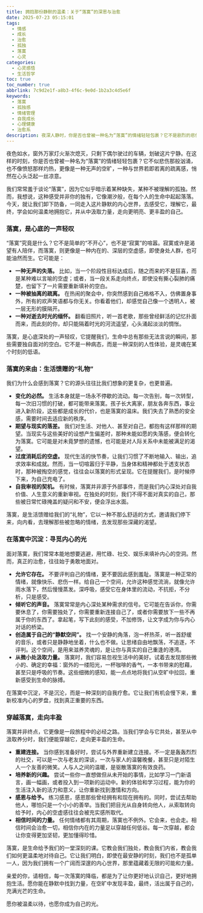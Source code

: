 ```yaml
---
title: 拥抱那份静默的温柔：关于“落寞”的深思与治愈
date: 2025-07-23 05:15:01
tags:
  - 情感
  - 成长
  - 治愈
  - 孤独
  - 落寞
  - 心灵
categories: 
  - 心灵感悟
  - 生活哲学
toc: true
toc_number: true
abbrlink: 7c9d2e1f-a8b3-4f6c-9e0d-1b2a3c4d5e6f
keywords:
  - 落寞
  - 孤独感
  - 情绪管理
  - 自我成长
  - 心理健康
  - 治愈系
description: 夜深人静时，你是否也曾被一种名为“落寞”的情绪轻轻包裹？它不是剧烈的悲伤，更像是一种无声的空旷，一种与世界若即若离的疏离感。这篇文章，想与你一同走入这片静默的内心世界，去感受它，理解它，最终，学会如何温柔地拥抱它，并从中汲取力量，走向更明亮、更丰盈的自己。
---
```


夜色如水，窗外万家灯火渐次熄灭，只剩下偶尔驶过的车辆，划破这片宁静。在这样的时刻，你是否也曾被一种名为“落寞”的情绪轻轻包裹？它不似悲伤那般汹涌，也不像愤怒那样灼热，更像是一种无声的空旷，一种与世界若即若离的疏离感，悄然在心头泛起一丝凉意。

我们常常羞于谈论“落寞”，因为它似乎暗示着某种缺失，某种不被理解的孤独。然而，我想说，这种感受并非你的独有，它像潮汐般，在每个人的生命中起起落落。今天，就让我们卸下防备，一同走入这片静默的内心世界，去感受它，理解它，最终，学会如何温柔地拥抱它，并从中汲取力量，走向更明亮、更丰盈的自己。

### 落寞，是心底的一声轻叹

“落寞”究竟是什么？它不是简单的“不开心”，也不是“寂寞”的喧嚣。寂寞或许是渴望有人陪伴，而落寞，则更像是一种内在的、深层的空虚感，即使身处人群，也可能油然而生。它可能是：

*   **一种无声的失落。** 比如，当一个阶段性目标达成后，随之而来的不是狂喜，而是某种难以言喻的空虚；或者，当一段关系走向终点，即使没有撕心裂肺的痛楚，也留下了一片需要重新填补的空白。
*   **一种被抽离的疏离。** 在热闹的聚会中，你突然感到自己格格不入，仿佛置身事外，所有的欢声笑语都与你无关。你看着他们，却感觉自己像一个透明人，被一层无形的膜隔开。
*   **一种对逝去时光的缅怀。** 翻看旧照片，听一首老歌，那些曾经鲜活的记忆扑面而来，而此刻的你，却只能隔着时光的河流遥望，心头涌起淡淡的惆怅。

落寞，是心底深处的一声轻叹，它提醒我们，生命中总有那些无法言说的瞬间，那些需要独自面对的空白。它不是一种病态，而是一种深刻的人性体验，是灵魂在某个时刻的低语。

### 落寞的来由：生活馈赠的“礼物”

我们为什么会感到落寞？它的源头往往比我们想象的更复杂，也更普遍。

*   **变化的必然。** 生活本身就是一场永不停歇的流动。每一次告别，每一次转型，每一次旧习惯的打破，都可能带来落寞。孩子长大离家，朋友各奔东西，事业进入新阶段，这些都是成长的代价，也是落寞的温床。我们失去了熟悉的安全感，需要时间去适应新的秩序。
*   **期望与现实的落差。** 我们对生活、对他人、甚至对自己，都抱有这样那样的期望。当现实与这些美好的设想产生偏差时，那种未能如愿的失落感，便会转化为落寞。它可能是对未竟梦想的遗憾，也可能是对人际关系中未能被满足的渴望。
*   **过度消耗后的空虚。** 现代生活的快节奏，让我们习惯了不断地输入、输出，追求效率和成就。然而，当一切喧嚣归于平静，当身体和精神都处于透支状态时，那种被掏空的感觉，往往会以落寞的形式呈现。它在提醒我们，是时候停下来，为自己充电了。
*   **自我审视的契机。** 有时候，落寞并非源于外部事件，而是我们内心深处对自我价值、人生意义的重新审视。在独处的时刻，我们不得不面对真实的自己，那些被日常忙碌掩盖的疑问和不安，便会浮出水面。

落寞，是生活馈赠给我们的“礼物”，它以一种不那么舒适的方式，邀请我们停下来，向内看，去理解那些被忽略的情绪，去发现那些深藏的渴望。

### 在落寞中沉淀：寻觅内心的光

面对落寞，我们常常本能地想要逃避，用忙碌、社交、娱乐来填补内心的空洞。然而，真正的治愈，往往始于勇敢地面对。

*   **允许它存在。** 不要评判自己的情绪，更不要因此感到羞耻。落寞是一种正常的情绪，就像快乐、悲伤一样。给自己一个空间，允许这种感觉流淌，就像允许雨水落下，然后慢慢蒸发。深呼吸，感受它在身体里的流动，不抗拒，不分析，只是感受。
*   **倾听它的声音。** 落寞常常是内心深处某种需求的信号。它可能在告诉你，你需要休息了，你需要独处了，你需要重新连接自己了，或者你需要放下一些不再属于你的东西了。拿起笔，写下此刻的感受，不加修饰，让文字成为你与内心对话的桥梁。
*   **创造属于自己的“静默空间”。** 找一个安静的角落，泡一杯热茶，听一首舒缓的音乐，或者只是静静地坐着，什么也不做。让思绪自由地飘荡，不追逐，不评判。这个空间，是用来滋养灵魂的，是让你与真实的自己重逢的港湾。
*   **从微小处汲取力量。** 落寞时，我们容易忽视生活中的美好。试着去发现那些微小的、确定的幸福：窗外的一缕阳光，一杯咖啡的香气，一本书带来的慰藉，甚至只是呼吸的节奏。这些细微的感知，能一点点地将我们从空旷中拉回，重新感受到生命的脉搏。

在落寞中沉淀，不是沉沦，而是一种深刻的自我疗愈。它让我们有机会慢下来，重新校准内心的罗盘，找到真正重要的东西。

### 穿越落寞，走向丰盈

落寞并非终点，它更像是一段旅程中的必经之路。当我们学会与它共处，甚至从中汲取养分时，我们便能穿越它，走向更丰盈的生命。

*   **重建连接。** 当你感到准备好时，尝试与外界重新建立连接。不一定是轰轰烈烈的社交，可以是一次与老友的深谈，一次与家人的温馨晚餐，甚至只是对陌生人一个友善的微笑。人与人之间的温暖，是驱散落寞的有效良药。
*   **培养新的兴趣。** 尝试一些你一直想做但从未开始的事情，比如学习一门新语言，画一幅画，或者投入到一项新的运动中。新的体验和学习过程，能为你的生活注入新的活力和意义，让你重新找到激情和方向。
*   **感恩与给予。** 练习感恩，感恩那些曾经拥有和现在拥有的。同时，尝试去帮助他人，哪怕只是一个小小的善举。当我们把目光从自身转向他人，从索取转向给予时，内心的空虚感往往会被充实感所取代。
*   **相信时间的力量。** 任何情绪都有其周期，落寞也不例外。它会来，也会走。相信时间会治愈一切，相信你内在的力量足以穿越任何低谷。每一次穿越，都会让你变得更加坚韧，更加懂得珍惜。

落寞，是生命给予我们的一堂深刻的课。它教会我们独处，教会我们内省，教会我们如何更温柔地对待自己。它让我们明白，即使在最安静的时刻，我们也不是孤单一人，因为我们拥有一个广阔而深邃的内心世界，那里蕴藏着无限的可能和力量。

亲爱的你，请相信，每一次落寞的降临，都是为了让你更好地认识自己，更好地拥抱生活。愿你能在静默中找到力量，在空旷中发现丰盈，最终，活出属于自己的，充满光芒的生命。

愿你被温柔以待，也愿你成为自己的光。